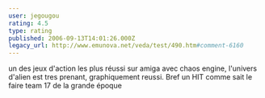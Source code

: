 ```yaml
---
user: jegougou
rating: 4.5
type: rating
published: 2006-09-13T14:01:26.000Z
legacy_url: http://www.emunova.net/veda/test/490.htm#comment-6160
---
```

un des jeux d'action les plus réussi sur amiga avec chaos engine, l'univers d'alien est tres prenant, graphiquement reussi.
Bref un HIT comme sait le faire team 17 de la grande époque
